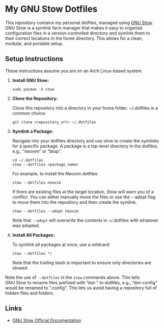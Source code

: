 # My GNU Stow Dotfiles

This repository contains my personal dotfiles, managed using [GNU Stow][1]. GNU
Stow is a symlink farm manager that makes it easy to organize configuration
files in a version-controlled directory and symlink them to their correct
locations in the home directory. This allows for a clean, modular, and portable
setup.

## Setup Instructions

These instructions assume you are on an Arch Linux-based system.

1. **Install GNU Stow:**

   ```
   sudo pacman -S stow
   ```

2. **Clone the Repository:**

   Clone this repository into a directory in your home folder. ~/.dotfiles is a common choice.

   ```
   git clone <repository_url> ~/.dotfiles
   ```

3. **Symlink a Package:**

   Navigate into your dotfiles directory and use stow to create the symlinks for
   a specific package. A package is a top-level directory in the dotfiles, e.g.,
   “neovim” or “btop”.

   ```
   cd ~/.dotfiles
   stow --dotfiles <package_name>
   ```

   For example, to install the Neovim dotfiles:

   ```
   stow --dotfiles neovim
   ```

   If there are existing files at the target location, Stow will warn you of a
   conflict. You can either manually move the files or use the --adopt flag to
   move them into the repository and then create the symlink.

   ```
   stow --dotfiles --adopt neovim
   ```

   Note that `--adopt` will overwrite the contents in ~/.dotfiles with whatever
   was adopted.

4. **Install All Packages:**

   To symlink all packages at once, use a wildcard:

   ```
   stow --dotfiles */
   ```

   Note that the trailing slash is important to ensure only directories are stowed.

Note the use of `--dotfiles` in the `stow` commands above. This tells GNU Stow
to rename files prefixed with “dot-” to dotfiles, e.g., “dot-config” would be
renamed to “.config”. This lets us avoid having a repository full of hidden
files and folders.

## Links

- [GNU Stow Official Documentation][1]

[1]: https://www.gnu.org/software/stow/

<!-- vim: set textwidth=80 spell spelllang=en: -->
